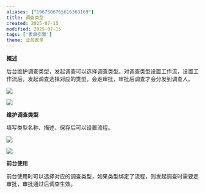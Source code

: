 ```yaml
---
aliases: ["1967506765616363169"]
title: 调查类型
created: 2025-07-15
modified: 2025-07-15
tags: ['表单引擎']
theme: 业务表单
---
```


**概述**

后台维护调查类型，发起调查可以选择调查类型。对调查类型设置工作流，设置工作流后，发起调查选择对应的类型，会走审批，审批后调查才会分发到调查人。

![](https://myhelpdoc.oss-cn-heyuan.aliyuncs.com/mdimages/d6b2a725805b925f3c08995b2d8c3ba5.jpg)

![](https://myhelpdoc.oss-cn-heyuan.aliyuncs.com/mdimages/bb209e5534c6c22e7b427a9f1ad9952c.jpg)

**维护调查类型**

填写类型名称、描述，保存后可以设置流程。

![](https://myhelpdoc.oss-cn-heyuan.aliyuncs.com/mdimages/9bdd512c233b4f822349d3d932499a8c.jpg)

![](https://myhelpdoc.oss-cn-heyuan.aliyuncs.com/mdimages/c6004ec65e1b19ffd669f8954ba1b970.jpg)

**前台使用**

前台使用时可以选择对应的调查类型，如果类型绑定了流程，则发起调查时需要走审批，审批通过后调查生效。


